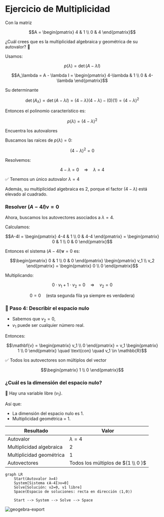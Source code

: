# Ejercicio de Multiplicidad

Con la matriz
```math
A = \begin{pmatrix}
4 & 1 \\
0 & 4
\end{pmatrix}
```
¿Cuál crees que es la multiplicidad algebraica y geométrica de su autovalor? 🤔

Usamos:
```math
p(\lambda) = \det(A - \lambda I)
```
```math
A_\lambda = A - \lambda I =
\begin{pmatrix}
4-\lambda & 1         \\
0         & 4-\lambda
\end{pmatrix}
```
Su determinante 

$$
\det(A_\lambda) = \det(A - \lambda I) = (4-\lambda)(4-\lambda) - (0)(1)
= (4-\lambda)^2
$$

Entonces el polinomio característico es:
```math
p(\lambda) = (4-\lambda)^2
```
Encuentra los autovalores

Buscamos las raíces de $p(\lambda) = 0$:
```math
(4-\lambda)^2 = 0
```

Resolvemos:
```math
4-\lambda = 0
\quad \Rightarrow \quad \lambda = 4
```

✅ Tenemos un único autovalor $\lambda = 4$

Además, su multiplicidad algebraica es $2$, porque el factor $(4-\lambda)$ está elevado al cuadrado.

### Resolver $(A-4I)\mathbf{v} = 0$

Ahora, buscamos los autovectores asociados a $\lambda = 4$.

Calculamos:

```math
A-4I =
\begin{pmatrix}
   4-4 & 1 \\
   0   & 4-4
   \end{pmatrix}
=
\begin{pmatrix}
   0 & 1 \\
   0 & 0
   \end{pmatrix}
```
Entonces el sistema $(A-4I)\mathbf{v} = 0$ es:
```math
\begin{pmatrix}
   0 & 1 \\
   0 & 0
   \end{pmatrix}
\begin{pmatrix}
   v_1 \\
   v_2
   \end{pmatrix}
= 
\begin{pmatrix}
   0 \\
   0
   \end{pmatrix}
```
Multiplicando:
```math
0 \cdot v_1 + 1 \cdot v_2 = 0
\quad \Rightarrow \quad
v_2 = 0
```
```math
0 = 0
\quad \text{(esta segunda fila ya siempre es verdadera)}
```

### 🎯 Paso 4: Describir el espacio nulo
- Sabemos que $v_2 = 0$,
- $v_1$ puede ser cualquier número real.

Entonces:
```math
\mathbf{v}
 =
 \begin{pmatrix}
  v_1 \\
  0
  \end{pmatrix}
 =
  v_1 \begin{pmatrix}
    1 \\
    0
    \end{pmatrix}
\quad \text{con} \quad
 v_1 \in \mathbb{R}
```

✅ Todos los autovectores son múltiplos del vector 

```math
\begin{pmatrix} 1 \\ 0 \end{pmatrix}
```

### ¿Cuál es la dimensión del espacio nulo?
🎯 Hay una variable libre $(v_1)$.

Así que:
- La dimensión del espacio nulo es 1.
- Multiplicidad geométrica = 1.

Resultado | Valor
--------- | -----
Autovalor | $\lambda = 4$
Multiplicidad algebraica | 2
Multiplicidad geométrica | 1
Autovectores | Todos los múltiplos de $(1 \\ 0 )$


```mermaid
graph LR
    Start(Autovalor λ=4)
    System[Sistema ❨A-4I❩v=0]
    Solve[Solución: v2=0, v1 libre]
    Space(Espacio de soluciones: recta en dirección ⟨1,0⟩)
    
    Start --> System --> Solve --> Space
```


![geogebra-export](https://github.com/user-attachments/assets/77e27428-1f90-4c7c-9cf1-fcec912049d1)



